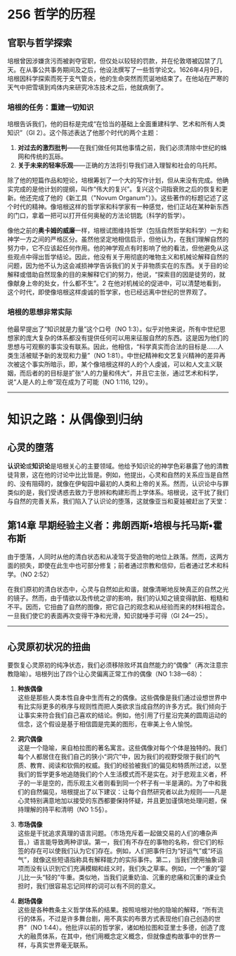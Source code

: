 # 256 哲学的历程

## 官职与哲学探索

培根曾因涉嫌贪污而被剥夺官职，但仅处以较轻的罚款，并在伦敦塔被囚禁了几天。在从事公共事务期间及之后，他设法撰写了一些哲学论文。1626年4月9日，培根因科学探索而死于支气管炎，他的生命突然而荒诞地结束了。在他站在严寒的天气中把雪填到鸡体内来研究冷冻技术之后，他就病倒了。

### 培根的任务：重建一切知识

培根告诉我们，他的目标是完成“在恰当的基础上全面重建科学、艺术和所有人类知识”（GI 2）。这个陈述表达了他那个时代的两个主题：  
1. **对过去的激烈批判**——在我们做任何其他事情之前，我们必须清除中世纪的蛛网和传统的瓦砾。  
2. **关于未来的轻率乐观**——正确的方法将引导我们进入理智和社会的乌托邦。

除了他的短篇作品和短论，培根筹划了一个大的写作计划，但从来没有完成。他确实完成的是他计划的提纲，叫作“伟大的复兴”。复兴这个词指衰败之后的恢复和更新。他还完成了他的《新工具（"Novum Organum"）》。这些著作的标题记述了这个时代的精神。像培根这样的哲学家和科学家有一种感觉，他们正站在某种新东西的门口，拿着一把可以打开任何奥秘的方法论钥匙（科学的哲学）。

像他之前的**奥卡姆的威廉**一样，培根试图维持哲学（包括自然哲学和科学）一方和神学一方之间的严格区分。虽然他坚定地相信启示，但他认为，在我们理解自然的努力中，它不应该起任何作用。他的神学观点有时影响了他的看法，但他避免从这些观点中得出哲学结论。因此，他没有关于用彻底的唯物主义和机械论解释自然的问题，因为他不认为这会减损神学告诉我们的关于非物质实在的东西。关于目的论解释或借助自然现象的目的来解释它们的努力，他说，“探索目的因是徒劳的，就像献身上帝的处女，什么都不生”。2 在他对机械论的促进中，可以清楚地看到，这个时代，即使像培根这样虔诚的哲学家，也已经远离中世纪的世界观了。

### 培根的思想非常实际

他最早提出了“知识就是力量”这个口号（NO 1:3）。似乎对他来说，所有中世纪思想家的庞大复杂的体系都没有提供任何可以用来征服自然的东西。这是因为他们的思想与可观察的事实没有联系。因此，他相信，“科学真实而合法的目标是……人类生活被赋予新的发现和力量”（NO 1:81）。中世纪精神和文艺复兴精神的差异再次被这个事实所暗示，即，某个像培根这样的人的个人虔诚，可以和人文主义联姻，而后者的的目标是扩张“人的力量和伟大”，并且它主张，通过艺术和科学，说“人是人的上帝”现在成为了可能（NO 1:116, 129）。

---

# 知识之路：从偶像到归纳

## 心灵的堕落

**认识论**或**知识论**是培根关心的主要领域。他给予知识论的神学色彩暴露了他的清教徒背景，这在他的讨论中比比皆是。例如，他提出，心灵和自然的关系应当是自然的、没有阻碍的，就像在伊甸园中最初的人类和上帝的关系。然而，认识论中与罪类似的是，我们受诱惑去致力于思辨和构建形而上学体系。培根说，这干扰了我们与自然的完善关系，我们陷入了认识论的堕落，这就像亚当和夏娃被赶出了天堂：

## 第14章 早期经验主义者：弗朗西斯•培根与托马斯•霍布斯

由于堕落，人同时从他的清白状态和从凌驾于受造物的地位上跌落。然而，这两方面的损失，即使在此生中也可部分修复；前者通过宗教和信仰，后者通过艺术和科学。（NO 2:52）

在我们原初的清白状态中，心灵与自然如此和谐，就像清晰地反映真正的自然之光的镜子。然而，由于情欲以及传统之谬的影响，我们的认知之镜变得肮脏、粗糙和不平。因而，它扭曲了自然的图像，把它自己的观念和从经验而来的材料相混合。一旦我们使它的表面再次变得干净和光滑，知识就唾手可得（GI 24—25）。

---

## 心灵原初状况的扭曲

要恢复心灵原初的纯净状态，我们必须移除败坏其自然能力的“偶像”（再次注意宗教隐喻）。培根列出了四个让心灵偏离正常工作的偶像（NO 1:38—68）：

1. **种族偶像**  
   这些是那些人类本性自身中生而有之的偶像。这些偶像是我们通过设想世界中有比实际更多的秩序与规则性而把人类欲求当成自然的许多方式。我们倾向于让事实来符合我们自己喜欢的结论。例如，他引用了行星沿完美的圆周运动的信念，这个假设是基于相信圆是完美的图形，在审美上令人愉悦。

2. **洞穴偶像**  
   这是一个隐喻，来自柏拉图的著名寓言。这些偶像对每个个体是独特的。我们每个人都居住在我们自己的狭小“洞穴”中，因为我们的视野受限于我们的气质、教育、阅读和钦佩的权威。我们的经验被我们的偏见和特质所过滤，以至我们的哲学更多地追随我们的个人生活模式而不是实在。对于悲观主义者，杯子的一半是空的，而乐观主义者则看到同一个杯子有一半是满的。为了中和我们的自然偏见，培根提出了以下建议：让每个自然研究者以此为规则——凡是心灵特别满意地加以接受的东西都要保持怀疑，并且更加谨慎地处理问题，保持理解的持平和清明（NO 1:5§）。

3. **市场偶像**  
   这些是干扰追求真理的语言问题。（市场充斥着一起做交易的人们的嘈杂声音。）语言能导致两种谬误。第一，我们有不存在的事物的名称，但它们的标签的存在可以使我们认为它们存在。例如，人们把事件归为“好运气”或“坏运气”，就像这些短语指称具有解释能力的实际事件。第二，当我们使用抽象词项而没有认识到它们充满模糊和歧义时，我们失之草率。例如，一个“重的”婴儿比一头“轻的”牛重。类似地，当我们说重奶油、沉重的悲痛和沉重的课业负担时，我们很容易忘记同样的词可以有不同的意义。

4. **剧场偶像**  
   这些是各种教条主义哲学体系的结果。按照培根对他的隐喻的解释，“所有流行的体系，不过是许多舞台剧，用不真实的布景方式表现他们自己创造的世界”（NO 1:44）。他批评以前的哲学家，诸如柏拉图和亚里士多德，创造了庞大的融贯体系，在其中，他们用概念定义概念，但就像虚构故事中的世界一样，与真实世界毫无联系。
